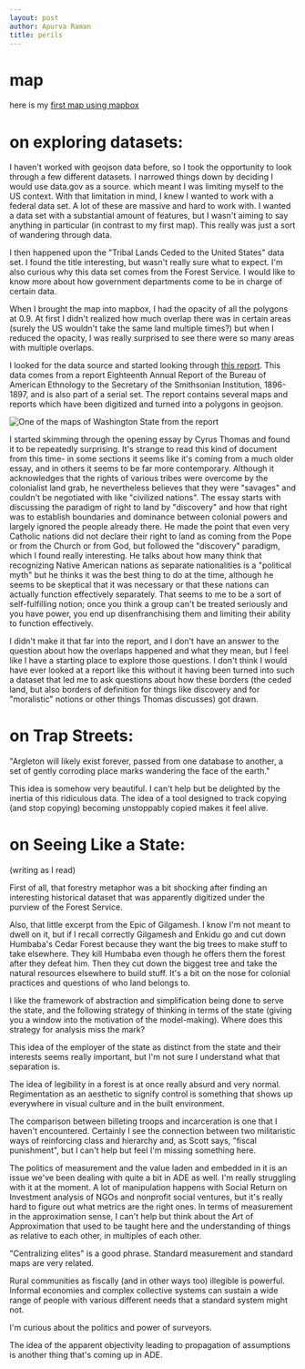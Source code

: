```yaml
---
layout: post
author: Apurva Raman
title: perils
---
```

# map

here is my [first map using mapbox](https://apurvaraman.github.io/maps/week2assets/vector-map-with-data.html)

# on exploring datasets:

I haven't worked with geojson data before, so I took the opportunity to look through a few different datasets. I narrowed things down by deciding I would use data.gov as a source. which meant I was limiting myself to the US context. With that limitation in mind, I knew I wanted to work with a federal data set. A lot of these are massive and hard to work with. I wanted a data set with a substantial amount of features, but I wasn't aiming to say anything in particular (in contrast to my first map). This really was just a sort of wandering through data.

I then happened upon the "Tribal Lands Ceded to the United States" data set. I found the title interesting, but wasn't really sure what to expect. I'm also curious why this data set comes from the Forest Service. I would like to know more about how government departments come to be in charge of certain data.

When I brought the map into mapbox, I had the opacity of all the polygons at 0.9. At first I didn't realized how much overlap there was in certain areas (surely the US wouldn't take the same land multiple times?) but when I reduced the opacity, I was really surprised to see there were so many areas with multiple overlaps.

I looked for the data source and started looking through [this report](https://memory.loc.gov/ammem/amlaw/lwss-ilc.html). This data comes from a report Eighteenth Annual Report of the Bureau of American Ethnology to the Secretary of the Smithsonian Institution, 1896-1897, and is also part of a serial set. The report contains several maps and reports which have been digitized and turned into a polygons in geojson.

![One of the maps of Washington State from the report](https://apurvaraman.github.io/maps/week2assets/wa.jpeg)

I started skimming through the opening essay by Cyrus Thomas and found it to be repeatedly surprising. It's strange to read this kind of document from this time- in some sections it seems like it's coming from a much older essay, and in others it seems to be far more contemporary. Although it acknowledges that the rights of various tribes were overcome by the colonialist land grab, he nevertheless believes that they were "savages" and couldn't be negotiated with like "civilized nations". The essay starts with discussing the paradigm of right to land by "discovery" and how that right was to establish boundaries and dominance between colonial powers and largely ignored the people already there. He made the point that even very Catholic nations did not declare their right to land as coming from the Pope or from the Church or from God, but followed the "discovery" paradigm, which I found really interesting. He talks about how many think that recognizing Native American nations as separate nationalities is a "political myth" but he thinks it was the best thing to do at the time, although he seems to be skeptical that it was necessary or that these nations can actually function effectively separately. That seems to me to be a sort of self-fulfilling notion; once you think a group can't be treated seriously and you have power, you end up disenfranchising them and limiting their ability to function effectively.

I didn't make it that far into the report, and I don't have an answer to the question about how the overlaps happened and what they mean, but I feel like I have a starting place to explore those questions. I don't think I would have ever looked at a report like this without it having been turned into such a dataset that led me to ask questions about how these borders (the ceded land, but also borders of definition for things like discovery and for "moralistic" notions or other things Thomas discusses) got drawn.

# on Trap Streets:

"Argleton will likely exist forever, passed from one database to another, a set of gently corroding place marks wandering the face of the earth."

This idea is somehow very beautiful. I can't help but be delighted by the inertia of this ridiculous data.
The idea of a tool designed to track copying (and stop copying) becoming unstoppably copied makes it feel alive.

# on Seeing Like a State:

(writing as I read)

First of all, that forestry metaphor was a bit shocking after finding an interesting historical dataset that was apparently digitized under the purview of the Forest Service.

Also, that little excerpt from the Epic of Gilgamesh. I know I'm not meant to dwell on it, but if I recall correctly Gilgamesh and Enkidu go and cut down Humbaba's Cedar Forest because they want the big trees to make stuff to take elsewhere. They kill Humbaba even though he offers them the forest after they defeat him. Then they cut down the biggest tree and take the natural resources elsewhere to build stuff. It's a bit on the nose for colonial practices and questions of who land belongs to.

I like the framework of abstraction and simplification being done to serve the state, and the following strategy of thinking in terms of the state (giving you a window into the motivation of the model-making). Where does this strategy for analysis miss the mark?

This idea of the employer of the state as distinct from the state and their interests seems really important, but I'm not sure I understand what that separation is.

The idea of legibility in a forest is at once really absurd and very normal. Regimentation as an aesthetic to signify control is something that shows up everywhere in visual culture and in the built environment.

The comparison between billeting troops and incarceration is one that I haven't encountered. Certainly I see the connection between two militaristic ways of reinforcing class and hierarchy and, as Scott says, "fiscal punishment", but I can't help but feel I'm missing something here.

The politics of measurement and the value laden and embedded in it is an issue we've been dealing with quite a bit in ADE as well. I'm really struggling with it at the moment. A lot of manipulation happens with Social Return on Investment analysis of NGOs and nonprofit social ventures, but it's really hard to figure out what metrics are the right ones. In terms of measurement in the approximation sense, I can't help but think about the Art of Approximation that used to be taught here and the understanding of things as relative to each other, in multiples of each other.

"Centralizing elites" is a good phrase. Standard measurement and standard maps are very related.

Rural communities as fiscally (and in other ways too) illegible is powerful. Informal economies and complex collective systems can sustain a wide range of people with various different needs that a standard system might not.

I'm curious about the politics and power of surveyors.

The idea of the apparent objectivity leading to propagation of assumptions is another thing that's coming up in ADE.
